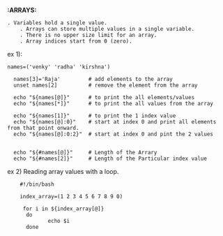 **:ARRAYS:**

    . Variables hold a single value.
		. Arrays can store multiple values in a single variable.
		. There is no upper size limit for an array.
		. Array indices start from 0 (zero).

  ex 1):
  
    names=('venky' 'radha' 'kirshna')
	  
	  names[3]='Raja'         # add elements to the array
	  unset names[2]          # remove the element from the array
	  
	  echo "${names[@]}"      # to print the all elements/values
	  echo "${names[*]}"      # to print the all values from the array 
	  
	  echo "${names[1]}"      # to print the 1 index value
	  echo "${names[@]:0}"    # start at index 0 and print all elements from that point onward.
	  echo "${names[@]:0:2}"  # start at index 0 and pint the 2 values 
	  

	  echo "${#names[@]}"     # Length of the Arrary
	  echo "${#names[2]}"     # Length of the Particular index value
	  
	  
  ex 2) Reading array values with a loop.
  

		#!/bin/bash
  
		index_array=(1 2 3 4 5 6 7 8 9 0)
		
		 for i in ${index_array[@]}
		  do
				 echo $i
		  done
    

